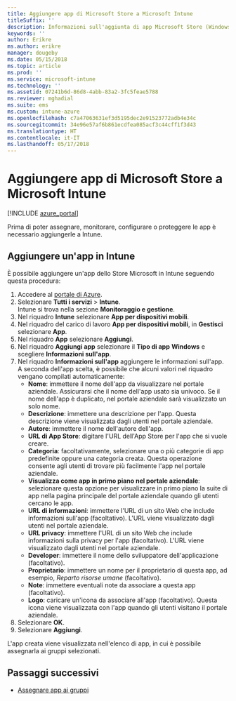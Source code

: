 ```yaml
---
title: Aggiungere app di Microsoft Store a Microsoft Intune
titleSuffix: ''
description: Informazioni sull'aggiunta di app Microsoft Store (Windows Store) a Microsoft Intune.
keywords: ''
author: Erikre
ms.author: erikre
manager: dougeby
ms.date: 05/15/2018
ms.topic: article
ms.prod: ''
ms.service: microsoft-intune
ms.technology: ''
ms.assetid: 07241b6d-86d8-4abb-83a2-3fc5feae5788
ms.reviewer: mghadial
ms.suite: ems
ms.custom: intune-azure
ms.openlocfilehash: c7a47063631ef3d5195dec2e91523772adb4e34c
ms.sourcegitcommit: 34e96e57af6b861ecdfea085acf3c44cff1f3d43
ms.translationtype: HT
ms.contentlocale: it-IT
ms.lasthandoff: 05/17/2018
---
```

# <a name="add-microsoft-store-apps-to-microsoft-intune"></a>Aggiungere app di Microsoft Store a Microsoft Intune

[!INCLUDE [azure_portal](./includes/azure_portal.md)]

Prima di poter assegnare, monitorare, configurare o proteggere le app è necessario aggiungerle a Intune. 

## <a name="add-an-app-to-intune"></a>Aggiungere un'app in Intune
È possibile aggiungere un'app dello Store Microsoft in Intune seguendo questa procedura:

1. Accedere al [portale di Azure](https://portal.azure.com).
2. Selezionare **Tutti i servizi** > **Intune**.  
    Intune si trova nella sezione **Monitoraggio e gestione**.
3. Nel riquadro **Intune** selezionare **App per dispositivi mobili**.
4. Nel riquadro del carico di lavoro **App per dispositivi mobili**, in **Gestisci** selezionare **App**.
5. Nel riquadro **App** selezionare **Aggiungi**.
6. Nel riquadro **Aggiungi app** selezionare il **Tipo di app** **Windows** e scegliere **Informazioni sull'app**.
7. Nel riquadro **Informazioni sull'app** aggiungere le informazioni sull'app. A seconda dell'app scelta, è possibile che alcuni valori nel riquadro vengano compilati automaticamente:
    - **Nome**: immettere il nome dell'app da visualizzare nel portale aziendale. Assicurarsi che il nome dell'app usato sia univoco. Se il nome dell'app è duplicato, nel portale aziendale sarà visualizzato un solo nome.
    - **Descrizione**: immettere una descrizione per l'app. Questa descrizione viene visualizzata dagli utenti nel portale aziendale.
    - **Autore**: immettere il nome dell'autore dell'app.
    - **URL di App Store**: digitare l'URL dell'App Store per l'app che si vuole creare.
    - **Categoria**: facoltativamente, selezionare una o più categorie di app predefinite oppure una categoria creata. Questa operazione consente agli utenti di trovare più facilmente l'app nel portale aziendale.
    - **Visualizza come app in primo piano nel portale aziendale**: selezionare questa opzione per visualizzare in primo piano la suite di app nella pagina principale del portale aziendale quando gli utenti cercano le app.
    - **URL di informazioni**: immettere l'URL di un sito Web che include informazioni sull'app (facoltativo). L'URL viene visualizzato dagli utenti nel portale aziendale.
    - **URL privacy**: immettere l'URL di un sito Web che include informazioni sulla privacy per l'app (facoltativo). L'URL viene visualizzato dagli utenti nel portale aziendale.
    - **Developer**: immettere il nome dello sviluppatore dell'applicazione (facoltativo).
    - **Proprietario**: immettere un nome per il proprietario di questa app, ad esempio, *Reparto risorse umane* (facoltativo).
    - **Note**: immettere eventuali note da associare a questa app (facoltativo).
    - **Logo**: caricare un'icona da associare all'app (facoltativo). Questa icona viene visualizzata con l'app quando gli utenti visitano il portale aziendale.
8. Selezionare **OK**.
9. Selezionare **Aggiungi**.

L'app creata viene visualizzata nell'elenco di app, in cui è possibile assegnarla ai gruppi selezionati. 

## <a name="next-steps"></a>Passaggi successivi
- [Assegnare app ai gruppi](apps-deploy.md)

